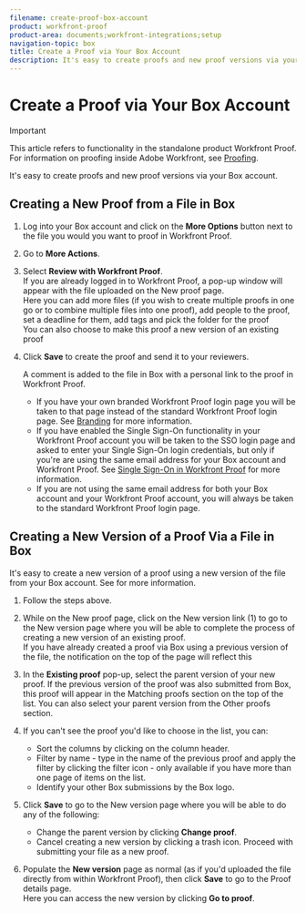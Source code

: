 ```yaml
---
filename: create-proof-box-account
product: workfront-proof
product-area: documents;workfront-integrations;setup
navigation-topic: box
title: Create a Proof via Your Box Account
description: It's easy to create proofs and new proof versions via your Box account.
---
```


# Create a Proof via Your Box Account

>[!IMPORTANT]
>
>This article refers to functionality in the standalone product Workfront Proof. For information on proofing inside Adobe Workfront, see [Proofing](../../../review-and-approve-work/proofing/proofing.md).

It's easy to create proofs and new proof versions via your Box account.

## Creating a New Proof from a File in Box

1. Log into your Box account and click on the **More Options** button next to the file you would you want to proof in Workfront Proof.
1. Go to **More Actions**.
1. Select **Review with Workfront Proof**.  
   If you are already logged in to Workfront Proof, a pop-up window will appear with the file uploaded on the&nbsp;New proof page.  
   Here you can add more files (if you wish to create multiple proofs in one go or to combine multiple files into one proof), add people to the proof, set a deadline for them, add tags and pick the folder for the proof  
   You can also choose to make this proof a new version of an existing proof

1. Click **Save**&nbsp;to create the proof and send it to your reviewers.  

   A comment is added to the file in Box with a personal link to the proof in Workfront Proof.

   * If you have your own branded Workfront Proof login page you will be taken to that page instead of the standard Workfront Proof login page. See [Branding](https://support.workfront.com/hc/en-us/sections/115000921208-Branding) for more information. 
   * If you have enabled the Single Sign-On functionality in your Workfront Proof account you will be taken to the SSO login page and asked to enter your Single Sign-On login credentials, but only if you're are using the same email address for your Box account and Workfront Proof. See [Single Sign-On in Workfront Proof](../../../workfront-proof/wp-acct-admin/managing-security/single-sign-on-overview.md) for more information. 
   * If you are not using the same email address for both your Box account and your Workfront Proof account, you will always be taken to the standard Workfront Proof login page.

## Creating a New Version of a Proof Via a File in Box

It's easy to create a new version&nbsp;of a proof using a new version of the file from your Box account. See for more information.

1. Follow the steps above.
1. While on the New proof page, click on the New version link (1) to go to the New version page where you will be able to complete the process of creating a new version of an existing proof.  
   If you have already created a proof via Box using a previous version of the file, the notification on the top of the page will reflect this
1. In the **Existing proof** pop-up, select the parent version of your new proof. If the previous version of the proof was also submitted from Box, this proof will appear in the Matching proofs section on the top of the list. You can also select your parent version from the Other proofs section.&nbsp;
1. If you can't see the proof you'd like to choose in the list, you can:

   * Sort the columns by clicking on the column header.
   * Filter by name - type in the name of the previous proof and apply the filter by clicking the filter icon - only available if you have more than one page of items on the list.
   * Identify your other Box submissions by the Box logo.

1. Click **Save** to go to&nbsp;the New version page where you will be able to do any of the following:

   * Change the parent version by clicking **Change proof**.
   * Cancel creating a new version by clicking a trash icon. Proceed with submitting your file as a new proof.

1. Populate the **New version** page as normal (as if you'd uploaded the file directly from within Workfront Proof), then click **Save** to go&nbsp;to the Proof details page.  
   Here you can access the new version by clicking **Go to proof**.

